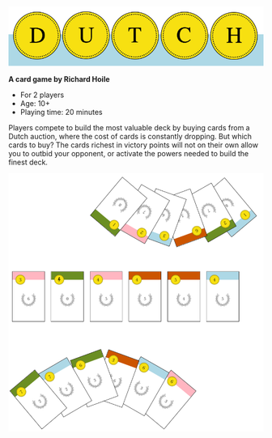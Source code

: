 ![Dutch logo](icons/logo.png)

**A card game by Richard Hoile**

- For 2 players
- Age: 10+
- Playing time: 20 minutes

Players compete to build the most valuable deck by buying cards from a Dutch auction, where the cost of cards is constantly dropping. But which cards to buy? The cards richest in victory points will not on their own allow you to outbid your opponent, or activate the powers needed to build the finest deck.

![Set-up](diagrams/advert.png)
